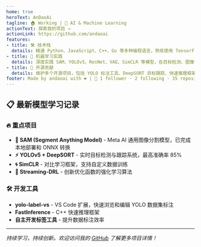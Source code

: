 ```yaml
---
home: true
heroText: AnDaoAi
tagline: 🏠 Working | 🤖 AI & Machine Learning 
actionText: 探索我的项目 →
actionLink: https://github.com/andaoai
features:
- title: 🛠️ 技术栈
  details: 精通 Python、JavaScript、C++、Go 等多种编程语言，熟练使用 TensorFlow、PyTorch、Vue.js、React 等主流框架
- title: 🎯 机器学习实践
  details: 深度实践 SAM、YOLOv5、ResNet、VAE、SimCLR 等模型，在目标检测、图像分割、对比学习等领域有丰富经验
- title: 🚀 开源贡献
  details: 维护多个开源项目，包括 YOLO 标注工具、DeepSORT 目标跟踪、快速推理框架等实用工具
footer: Made by andaoai with ❤️ | 🌟 1 follower · 2 following · 35 repositories
---
```


<!-- 模型可视化组件 -->
<ModelVisualization />

## 📋 最新模型学习记录

### 🔥 重点项目

- **🎯 SAM (Segment Anything Model)** - Meta AI 通用图像分割模型，已完成本地部署和 ONNX 转换
- **⚡ YOLOv5 + DeepSORT** - 实时目标检测与跟踪系统，最高准确率 85%
- **🌀 SimCLR** - 对比学习框架，支持自定义数据训练
- **🚀 Streaming-DRL** - 创新优化函数的强化学习算法

### 🛠️ 开发工具

- **yolo-label-vs** - VS Code 扩展，快速浏览和编辑 YOLO 数据集标注
- **FastInference** - C++ 快速推理框架
- **自主开发标签工具** - 提升数据标注效率

---

*持续学习，持续创新。欢迎访问我的 [GitHub](https://github.com/andaoai) 了解更多项目详情！*
